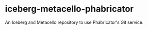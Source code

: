 # iceberg-metacello-phabricator
An Iceberg and Metacello repository to use Phabricator's Git service.
